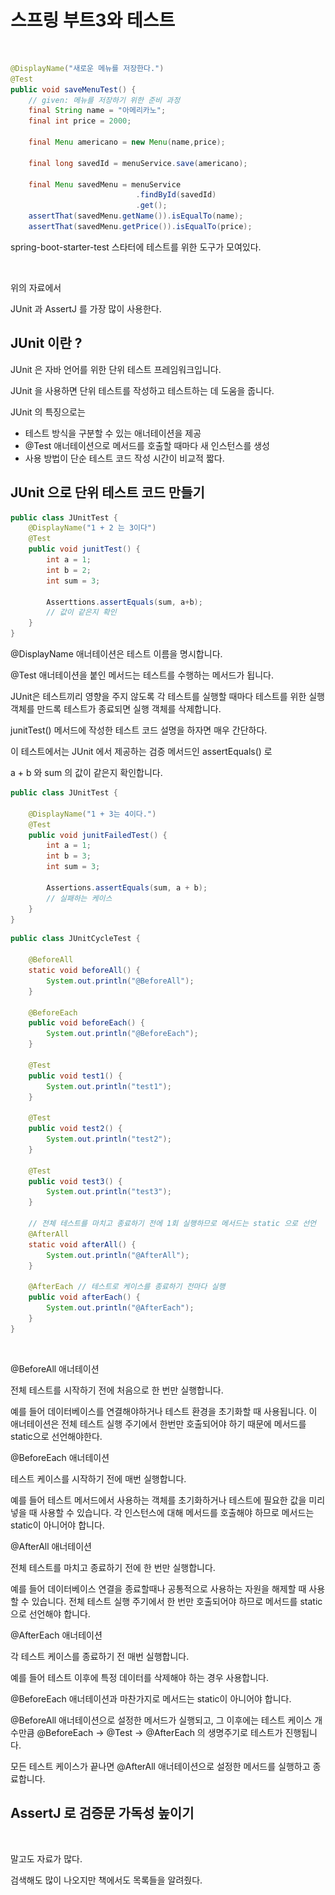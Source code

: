 # 스프링 부트3와 테스트



<figure><img src="../.gitbook/assets/스크린샷 2023-12-08 오후 9.44.24.png" alt=""><figcaption></figcaption></figure>

```java
@DisplayName("새로운 메뉴를 저장한다.")
@Test
public void saveMenuTest() {
    // given: 메뉴를 저장하기 위한 준비 과정
    final String name = "아메리카노";
    final int price = 2000;
    
    final Menu americano = new Menu(name,price);
    
    final long savedId = menuService.save(americano);
    
    final Menu savedMenu = menuService
                            .findById(savedId)
                            .get();
    assertThat(savedMenu.getName()).isEqualTo(name);
    assertThat(savedMenu.getPrice()).isEqualTo(price);
```



spring-boot-starter-test 스타터에 테스트를 위한 도구가 모여있다.

<figure><img src="../.gitbook/assets/스크린샷 2023-12-08 오후 9.51.40.png" alt=""><figcaption></figcaption></figure>

위의 자료에서&#x20;

JUnit 과 AssertJ 를 가장 많이 사용한다.



## JUnit 이란 ?

JUnit 은 자바 언어를 위한 단위 테스트 프레임워크입니다.

JUnit 을 사용하면 단위 테스트를 작성하고 테스트하는 데 도움을 줍니다.

JUnit 의 특징으로는

* 테스트 방식을 구분할 수 있는 애너테이션을 제공
* @Test 애너테이션으로 메서드를 호출할 때마다 새 인스턴스를 생성
* 사용 방법이 단순 테스트 코드 작성 시간이 비교적 짧다.

## JUnit 으로 단위 테스트 코드 만들기

```java
public class JUnitTest {
    @DisplayName("1 + 2 는 3이다")
    @Test
    public void junitTest() {
        int a = 1;
        int b = 2;
        int sum = 3;
        
        Asserttions.assertEquals(sum, a+b);
        // 값이 같은지 확인
    }
}

```



@DisplayName 애너테이션은 테스트 이름을 명시합니다.

@Test 애너테이션을 붙인 메서드는 테스트를 수행하는 메서드가 됩니다.

JUnit은 테스트끼리 영향을 주지 않도록 각 테스트를 실행할 때마다 테스트를 위한 실행 객체를 만드록 테스트가 종료되면 실행 객체를 삭제합니다.

junitTest() 메서드에 작성한 테스트 코드 설명을 하자면 매우 간단하다.

이 테스트에서는 JUnit 에서 제공하는 검증 메서드인 assertEquals() 로

a + b 와 sum 의 값이 같은지 확인합니다.



```java
public class JUnitTest {

    @DisplayName("1 + 3는 4이다.")
    @Test
    public void junitFailedTest() {
        int a = 1;
        int b = 3;
        int sum = 3;
        
        Assertions.assertEquals(sum, a + b);
        // 실패하는 케이스
    }
}
```

```java
public class JUnitCycleTest {
    
    @BeforeAll
    static void beforeAll() {
        System.out.println("@BeforeAll");
    }
    
    @BeforeEach
    public void beforeEach() {
        System.out.println("@BeforeEach");
    }
    
    @Test
    public void test1() {
        System.out.println("test1");
    }
    
    @Test
    public void test2() {
        System.out.println("test2");
    }
    
    @Test
    public void test3() {
        System.out.println("test3");
    }
     
    // 전체 테스트를 마치고 종료하기 전에 1회 실행하므로 메서드는 static 으로 선언
    @AfterAll
    static void afterAll() {
        System.out.println("@AfterAll");
    }
    
    @AfterEach // 테스트로 케이스를 종료하기 전마다 실행
    public void afterEach() {
        System.out.println("@AfterEach");
    }
}
```



<figure><img src="../.gitbook/assets/스크린샷 2023-12-08 오후 10.38.35.png" alt="" width="486"><figcaption></figcaption></figure>



@BeforeAll 애너테이션

전체 테스트를 시작하기 전에 처음으로 한 번만 실행합니다.

예를 들어 데이터베이스를 연결해야하거나 테스트 환경을 초기화할 때 사용됩니다. 이 애너테이션은 전체 테스트 실행 주기에서 한번만 호출되어야 하기 때문에 메서드를 static으로 선언해야한다.



@BeforeEach 애너테이션

테스트 케이스를 시작하기 전에 매번 실행합니다.

예를 들어 테스트 메서드에서 사용하는 객체를 초기화하거나 테스트에 필요한 값을 미리 넣을 때 사용할 수 있습니다. 각 인스턴스에 대해 메서드를 호출해야 하므로 메서드는 static이 아니어야 합니다.



@AfterAll 애너테이션

전체 테스트를 마치고 종료하기 전에 한 번만 실행합니다.

예를 들어 데이터베이스 연결을 종료할때나 공통적으로 사용하는 자원을 해제할 때 사용할 수 있습니다. 전체 테스트 실행 주기에서 한 번만 호출되어야 하므로 메서드를 static으로 선언해야 합니다.



@AfterEach 애너테이션

각 테스트 케이스를 종료하기 전 매번 실행합니다.

예를 들어 테스트 이후에 특정 데이터를 삭제해야 하는 경우 사용합니다.

@BeforeEach 애너테이션과 마찬가지로 메서드는 static이 아니어야 합니다.

@BeforeAll 애너테이션으로 설정한 메서드가 실행되고, 그 이후에는 테스트 케이스 개수만큼 @BeforeEach -> @Test -> @AfterEach 의 생명주기로 테스트가 진행됩니다.

모든 테스트 케이스가 끝나면 @AfterAll 애너테이션으로 설정한 메서드를 실행하고 종료합니다.



## AssertJ 로 검증문 가독성 높이기

<figure><img src="../.gitbook/assets/스크린샷 2023-12-08 오후 10.47.55.png" alt=""><figcaption></figcaption></figure>

말고도 자료가 많다.

검색해도 많이 나오지만 책에서도 목록들을 알려줬다.

<figure><img src="../.gitbook/assets/스크린샷 2023-12-08 오후 10.48.43.png" alt=""><figcaption></figcaption></figure>

